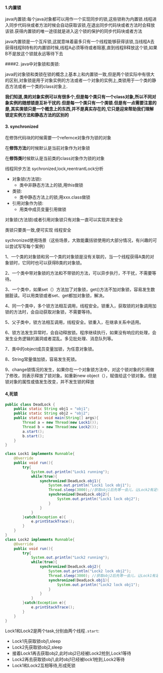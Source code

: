 #### 1.内置锁

java内置锁:每个java对象都可以用作一个实现同步的锁,这些锁称为内置锁.线程进入同步代码块或者方法时候会自动获取该锁,在退出同步代码块或者方法时会释放该锁.获得内置锁的唯一途径就是进入这个锁的保护的同步代码块或者方法



java内置锁是一个互斥锁,这就意味着最多只有一个线程能够获得该锁,当线程A去获得线程B持有的内置锁时候,线程A必须等待或者阻塞,直到线程B释放这个锁,如果B不是放这个锁就永远等待下去

####2. java中对象锁和类锁:

java的对象锁和类锁在锁的概念上基本上和内置锁一致,但是两个锁实际中有很大的区别,对象锁是用于对象实例的方法或者一个对象的实例上,类锁用于一个类的静态方法或者一个类的class对象上.

**我们知道,类的对象实例可以有很多个,但是每个类只有一个class对象,所以不同对象实例的随想锁是互补干扰的.但是每一个类只有一个类锁.但是有一点需要注意的是,其实类锁只是一个概念上的东西,并不是真实存在的,它只是迎来帮助我们理解锁定实例方法和静态方法的区别的**



#### 3. synchronized

在修饰代码块的时候需要一个refernce对象作为锁的对象

在**修饰方法**的时候默认是当前对象作为对象锁

在**修饰类**时候默认是当前类的class对象作为锁的对象



线程同步方法  sychronized,lock,reentrantLock分析





- 对象锁(方法锁):
  - 类中非静态方法上的锁,用this做锁
- 类锁:
  - 类中静态方法上的锁;用xxx.class做锁
- 引用对象作为锁:
  - 用类中成员变量引用做锁

对象锁(方法锁)或者引用对象锁只有对象一直可以实现并发安全

类锁只要类一致,便可实现 线程安全





sychronized使用场景（这些场景，大致能囊括锁使用的大部分情况，有兴趣的可以尝试写写每个案例）

1、一个类的对象锁和另一个类的对象锁是没有关联的，当一个线程获得A类的对象锁时，它同时也可以获得B类的对象锁。

2、一个类中带对象锁的方法和不带锁的方法，可以异步执行，不干扰，不需要等待。

3、一个类中，如果set（）方法加了对象锁，get()方法不加对象锁，容易发生数据脏读。可以用类锁或者set、get都加对象锁，解决。

4、同一个类中，多个锁方法相互调用，线程安全。锁重入，获取锁的对象调用加锁的方法时，会自动获取对象锁，不需要等待。

5、父子类中，锁方法相互调用，线程安全。锁重入，在继承关系中适用。

6、锁方法发生异常时，会自动释放锁。程序继续执行，如果没有响应的处理，会发生业务逻辑的漏洞或者混乱。多见批处理、消息队列等。

7、类中的object成员变量加锁，为任意对象锁。

8、String常量值加锁，容易发生死锁。

9、change锁情况的发生，如果你在一个对象锁方法中，对这个锁对象的引用做了修改，则表示释放了锁对象。如重新new object（），赋值给这个锁对象。但是锁对象的属性或值发生改变，并不发生锁的释放



#### 4,死锁

```java
public class DeadLock {
    public static String obj1 = "obj1";
    public static String obj2 = "obj2";
    public static void main(String[] args){
        Thread a = new Thread(new Lock1());
        Thread b = new Thread(new Lock2());
        a.start();
        b.start();
    }    
}

class Lock1 implements Runnable{
    @Override
    public void run(){
        try{
            System.out.println("Lock1 running");
            while(true){
                synchronized(DeadLock.obj1){
                    System.out.println("Lock1 lock obj1");
                    Thread.sleep(3000);//获取obj1后先等一会儿，让Lock2有足够的时间锁住obj2
                    synchronized(DeadLock.obj2){
                        System.out.println("Lock1 lock obj2");
                    }
                }
            }
        }catch(Exception e){
            e.printStackTrace();
        }
    }
}
class Lock2 implements Runnable{
    @Override
    public void run(){
        try{
            System.out.println("Lock2 running");
            while(true){
                synchronized(DeadLock.obj2){
                    System.out.println("Lock2 lock obj2");
                    Thread.sleep(3000); //获取obj2后先等一会儿，让Lock1有足够的时间锁住obj1
                    synchronized(DeadLock.obj1){
                        System.out.println("Lock2 lock obj1");
                    }
                }
            }
        }catch(Exception e){
            e.printStackTrace();
        }
    }
}

```



Lock1和Lock2是两个task,分别由两个线程`.start`:

- Lock1先获取锁obj1,sleep
- Lock2先获取锁obj2,sleep
- 接着Lock1再去获取obj2,此时obj2已经被Lock2抢到,Lock1等待
- Lock2再去获取锁obj1,此时obj1已经被lock1抢到,Lock2等待
- Lock1和Lock2互相等待,形成死锁

